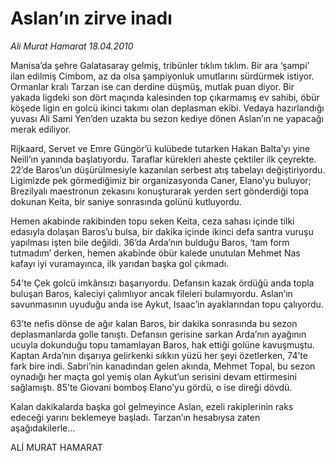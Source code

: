 # Aslan’ın zirve inadı

*Ali Murat Hamarat 18.04.2010*

<div class="yazi"><p>Manisa’da şehre Galatasaray gelmiş, tribünler tıklım tıklım. Bir ara ‘şampi’ ilan edilmiş Cimbom, az da olsa şampiyonluk umutlarını sürdürmek istiyor. Ormanlar kralı Tarzan ise can derdine düşmüş, mutlak puan diyor. Bir yakada ligdeki son dört maçında kalesinden top çıkarmamış ev sahibi, öbür köşede ligin en golcü ikinci takımı olan deplasman ekibi. Vedaya hazırlandığı yuvası Ali Sami Yen’den uzakta bu sezon kediye dönen Aslan’ın ne yapacağı merak ediliyor.</p>
<p>Rijkaard, Servet ve Emre Güngör’ü kulübede tutarken Hakan Balta’yı yine Neill’ın yanında başlatıyordu. Taraflar kürekleri aheste çektiler ilk çeyrekte. 22’de Baros’un düşürülmesiyle kazanılan serbest atış tabelayı değiştiriyordu. Ligimizde pek görmediğimiz bir organizasyonda Caner, Elano’yu buluyor; Brezilyalı maestronun zekasını konuşturarak yerden sert gönderdiği topa dokunan Keita, bir saniye sonrasında golünü kutluyordu.</p>
<p>Hemen akabinde rakibinden topu seken Keita, ceza sahası içinde tilki edasıyla dolaşan Baros’u bulsa, bir dakika içinde ikinci defa santra vuruşu yapılması işten bile değildi. 36’da Arda’nın bulduğu Baros, ‘tam form tutmadım’ derken, hemen akabinde öbür kalede unutulan Mehmet Nas kafayı iyi vuramayınca, ilk yarıdan başka gol çıkmadı.</p>
<p>54’te Çek golcü imkânsızı başarıyordu. Defansın kazak ördüğü anda topla buluşan Baros, kaleciyi çalımlıyor ancak fileleri bulamıyordu. Aslan’ın savunmasının uyuduğu anda ise Aykut, Isaac’in ayaklarından topu çalıyordu.</p>
<p>63’te nefis dönse de ağır kalan Baros, bir dakika sonrasında bu sezon deplasmanlarda golle tanıştı. Defansın gerisine sarkan Arda’nın ayağının ucuyla dokunduğu topu tamamlayan Baros, hak ettiği golüne kavuşmuştu. Kaptan Arda’nın dışarıya gelirkenki sıkkın yüzü her şeyi özetlerken, 74’te fark bire indi. Sabri’nin kanadından gelen akında, Mehmet Topal, bu sezon oynadığı her maçta gol yemiş olan Aykut’un serisini devam ettirmesini sağlamıştı. 85’te Giovani bomboş Elano’yu gördü, o ise direği dövdü.</p>
<p>Kalan dakikalarda başka gol gelmeyince Aslan, ezeli rakiplerinin raks edeceği yarını beklemeye başladı. Tarzan’ın hesabıysa zaten aşağıdakilerle...</p>
<p>ALİ MURAT HAMARAT</p></div>
